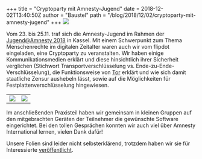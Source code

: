 +++
title = "Cryptoparty mit Amnesty-Jugend"
date = 2018-12-02T13:40:50Z
author = "Baustel"
path = "/blog/2018/12/02/cryptoparty-mit-amnesty-jugend"
+++
![](/media/Logo_Amnesty.serendipityThumb.png)

Vom 23. bis 25.11. traf sich die Amnesty-Jugend im Rahmen der
[Jugend@Amnesty
2018](https://www.amnesty-jugend.de/jugendtreffen/jugendamnesty-2018/ "EINLADUNG ZU JUGEND@AMNESTY IN KASSEL VOM 23. BIS 25. NOVEMBER 2018")
in Kassel. Mit einem Schwerpunkt zum Thema Menschenrechte im digitalen
Zeitalter waren auch wir vom flipdot eingeladen, eine Cryptoparty zu
veranstalten. Wir haben einige Kommunikationsmedien erklärt und diese
hinsichtlich ihrer Sicherheit verglichen (Stichwort
Transportverschlüsselung vs. Ende-zu-Ende-Verschlüsselung), die
Funktionsweise von [Tor](https://www.torproject.org/) erklärt und wie
sich damit staatliche Zensur aushebeln lässt, sowie auf die
Möglichkeiten für Festplattenverschlüsselung hingewiesen.  

| | |
|-|-|
| [![](/media/amnesty_cryptoworkshop_2018.serendipityThumb.jpg)](/media/amnesty_cryptoworkshop_2018.jpg) | [![](/media/amnesty_cryptoworkshop_2018_2.serendipityThumb.jpg)](/media/amnesty_cryptoworkshop_2018_2.jpg) |

Im anschließenden Praxisteil haben wir gemeinsam in kleinen Gruppen auf
den mitgebrachten Geräten der Teilnehmer die gewünschte Software
eingerichtet. Bei den tollen Gesprächen konnten wir auch viel über
Amnesty International lernen, vielen Dank dafür!

Unsere Folien sind leider nicht selbsterklärend, trotzdem haben wir sie
für Interessierte
[veröffentlicht](https://github.com/flipdot/cryptoparty/raw/master/cryptoparty.odp).
